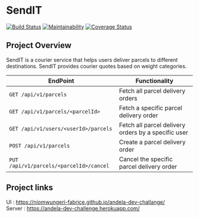 # SendIT 

[![Build Status](https://travis-ci.org/niomwungeri-fabrice/andela-dev-challange.svg?branch=develop)](https://travis-ci.org/niomwungeri-fabrice/andela-dev-challange) [![Maintainability](https://api.codeclimate.com/v1/badges/ca5d6803d2613e3f1ec8/maintainability)](https://codeclimate.com/github/niomwungeri-fabrice/andela-dev-challange/maintainability) [![Coverage Status](https://coveralls.io/repos/github/niomwungeri-fabrice/andela-dev-challange/badge.svg)](https://coveralls.io/github/niomwungeri-fabrice/andela-dev-challange)

## Project Overview

SendIT is a courier service that helps users deliver parcels to different destinations. SendIT
provides courier quotes based on weight categories. 

| EndPoint | Functionality |
| --- | --- |
| `GET /api/v1/parcels` | Fetch all parcel delivery orders |
| `GET /api/v1/parcels/<parcelId>` | Fetch a specific parcel delivery order |
| `GET /api/v1/users/<userId>/parcels` | Fetch all parcel delivery orders by a specific user |
| `POST /api/v1/parcels` | Create a parcel delivery order |
| `PUT /api/v1/parcels/<parcelId>/cancel` | Cancel the specific parcel delivery order |

## Project links
UI : https://niomwungeri-fabrice.github.io/andela-dev-challange/<br>
Server : https://andela-dev-challenge.herokuapp.com/
